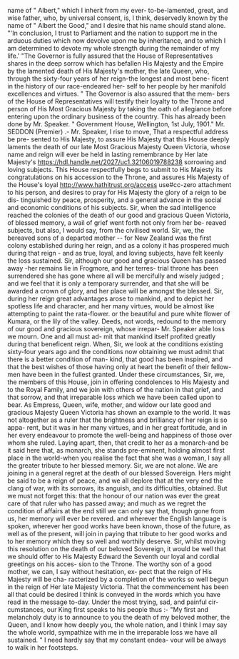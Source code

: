 name of " Albert," which I inherit from my ever- to-be-lamented, great, and wise father, who, by universal consent, is, I think, deservedly known by the name of " Albert the Good," and I desire that his name should stand alone. "'In conclusion, I trust to Parliament and the nation to support me in the arduous duties which now devolve upon me by inheritance, and to which I am determined to devote my whole strength during the remainder of my life.' "The Governor is fully assured that the House of Representatives shares in the deep sorrow which has befallen His Majesty and the Empire by the lamented death of His Majesty's mother, the late Queen, who, through the sixty-four years of her reign-the longest and most bene- ficent in the history of our race-endeared her- self to her people by her manifold excellences and virtues. " The Governor is also assured that the mem- bers of the House of Representatives will testify their loyalty to the Throne and person of His Most Gracious Majesty by taking the oath of allegiance before entering upon the ordinary business of the country. This has already been done by Mr. Speaker. " Government House, Wellington, 1st July, 1901." Mr. SEDDON (Premier) .- Mr. Speaker, I rise to move, That a respectful address be pre- sented to His Majesty, to assure His Majesty that this House deeply laments the death of our late Most Gracious Majesty Queen Victoria, whose name and reign will ever be held in lasting remembrance by Her late Majesty's https://hdl.handle.net/2027/uc1.32106019788238 sorrowing and loving subjects. This House respectfully begs to submit to His Majesty its congratulations on his accession to the Throne, and assures His Majesty of the House's loyal http://www.hathitrust.org/access use#cc-zero attachment to his person, and desires to pray for His Majesty the glory of a reign to be dis- tinguished by peace, prosperity, and a general advance in the social and economic conditions of his subjects. Sir, when the sad intelligence reached the colonies of the death of our good and gracious Queen Victoria, of blessed memory, a wail of grief went forth not only from her be- reaved subjects, but also, I would say, from the civilised world. Sir, we, the bereaved sons of a departed mother -- for New Zealand was the first colony established during her reign, and as a colony it has prospered much during that reign - and as true, loyal, and loving subjects, have felt keenly the loss sustained. Sir, although our good and gracious Queen has passed away -her remains lie in Frogmore, and her terres- trial throne has been surrendered she has gone where all will be mercifully and wisely judged ; and we feel that it is only a temporary surrender, and that she will be awarded a crown of glory, and her place will be amongst the blessed. Sir, during her reign great advantages arose to mankind, and to depict her spotless life and character, and her many virtues, would be almost like attempting to paint the rata-flower. or the beautiful and pure white flower of Kumara, or the lily of the valley. Deeds, not words, redound to the memory of our good and gracious sovereign, whose irrepar- Mr. Speaker able loss we mourn. One and all must ad- mit that mankind itself profited greatly during that beneficent reign. When, Sir, we look at the conditions existing sixty-four years ago and the conditions now obtaining we must admit that there is a better condition of man- kind, that good has been inspired, and that the best wishes of those having only at heart the benefit of their fellow-men have been in the fullest granted. Under these circumstances, Sir, we, the members of this House, join in offering condolences to His Majesty and to the Royal Family, and we join with others of the nation in that grief, and that sorrow, and that irreparable loss which we have been called upon to bear. As Empress, Queen, wife, mother, and widow our late good and gracious Majesty Queen Victoria has shown an example to the world. It was not altogether as a ruler that the brightness and brilliancy of her reign is so appa- rent, but it was in her many virtues, and in her great fortitude, and in her every endeavour to promote the well-being and happiness of those over whom she ruled. Laying apart, then, that credit to her as a monarch-and be it said here that, as monarch, she stands pre-eminent, holding almost first place in the world-when you realise the fact that she was a woman, I say all the greater tribute to her blessed memory. Sir, we are not alone. We are joining in a general regret at the death of our blessed Sovereign. Hers might be said to be a reign of peace, and we all deplore that at the very end the clang of war, with its sorrows, its anguish, and its difficulties, obtained. But we must not forget this: that the honour of our nation was ever the great care of that ruler who has passed away; and much as we regret the condition of affairs at the end still we can only say that, though gone from us, her memory will ever be revered. and wherever the English language is spoken, wherever her good works have been known, those of the future, as well as of the present, will join in paying that tribute to her good works and to her memory which they so well and worthily deserve. Sir, whilst moving this resolution on the death of our beloved Sovereign, it would be well that we should offer to His Majesty Edward the Seventh our loyal and cordial greetings on his acces- sion to the Throne. The worthy son of a good mother, we can, I say without hesitation, ex- pect that the reign of His Majesty will be cha- racterized by a completion of the works so well begun in the reign of Her late Majesty Victoria. That the commencement has been all that could be desired I think is conveyed in the words which you have read in the message to-day. Under the most trying, sad, and painful cir- cumstances, our King first speaks to his people thus :- "My first and melancholy duty is to announce to you the death of my beloved mother, the Queen, and I know how deeply you, the whole nation, and I think I may say the whole world, sympathize with me in the irreparable loss we have all sustained. " I need hardly say that my constant endea- vour will be always to walk in her footsteps. 